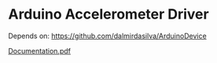# Arduino Accelerometer Driver

Depends on: https://github.com/dalmirdasilva/ArduinoDevice

[Documentation.pdf](Documentation.pdf)
